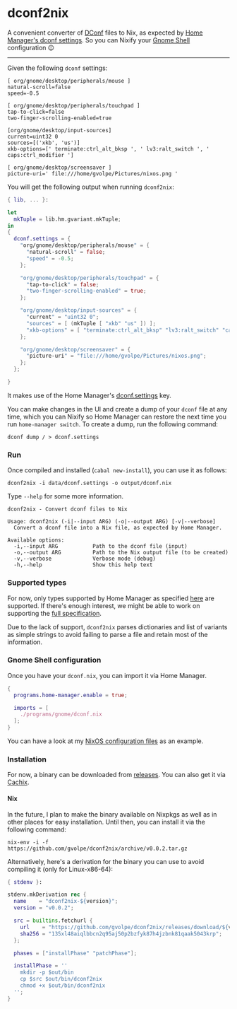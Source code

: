 # dconf2nix

A convenient converter of [DConf](https://wiki.gnome.org/Projects/dconf) files to Nix, as expected by [Home Manager's dconf settings](https://rycee.gitlab.io/home-manager/options.html#opt-dconf.settings). So you can Nixify your [Gnome Shell](https://wiki.gnome.org/Projects/GnomeShell) configuration :wink:

---

Given the following `dconf` settings:

```init
[ org/gnome/desktop/peripherals/mouse ]
natural-scroll=false
speed=-0.5

[ org/gnome/desktop/peripherals/touchpad ]
tap-to-click=false
two-finger-scrolling-enabled=true

[org/gnome/desktop/input-sources]
current=uint32 0
sources=[('xkb', 'us')]
xkb-options=[' terminate:ctrl_alt_bksp ', ' lv3:ralt_switch ', ' caps:ctrl_modifier ']

[ org/gnome/desktop/screensaver ]
picture-uri=' file:///home/gvolpe/Pictures/nixos.png '
```

You will get the following output when running `dconf2nix`:

```nix
{ lib, ... }:

let
  mkTuple = lib.hm.gvariant.mkTuple;
in
{
  dconf.settings = {
    "org/gnome/desktop/peripherals/mouse" = {
      "natural-scroll" = false;
      "speed" = -0.5;
    };

    "org/gnome/desktop/peripherals/touchpad" = {
      "tap-to-click" = false;
      "two-finger-scrolling-enabled" = true;
    };

    "org/gnome/desktop/input-sources" = {
      "current" = "uint32 0";
      "sources" = [ (mkTuple [ "xkb" "us" ]) ];
      "xkb-options" = [ "terminate:ctrl_alt_bksp" "lv3:ralt_switch" "caps:ctrl_modifier" ];
    };

    "org/gnome/desktop/screensaver" = {
      "picture-uri" = "file:///home/gvolpe/Pictures/nixos.png";
    };
  };

}
```

It makes use of the Home Manager's [dconf.settings](https://rycee.gitlab.io/home-manager/options.html#opt-dconf.settings) key.

You can make changes in the UI and create a dump of your `dconf` file at any time, which you can Nixify so Home Manager can restore the next time you run `home-manager switch`. To create a dump, run the following command:

```shell
dconf dump / > dconf.settings
```

### Run

Once compiled and installed (`cabal new-install`), you can use it as follows:

```shell
dconf2nix -i data/dconf.settings -o output/dconf.nix
```

Type `--help` for some more information.

```shell
dconf2nix - Convert dconf files to Nix

Usage: dconf2nix (-i|--input ARG) (-o|--output ARG) [-v|--verbose]
  Convert a dconf file into a Nix file, as expected by Home Manager.

Available options:
  -i,--input ARG           Path to the dconf file (input)
  -o,--output ARG          Path to the Nix output file (to be created)
  -v,--verbose             Verbose mode (debug)
  -h,--help                Show this help text
```

### Supported types

For now, only types supported by Home Manager as specified [here](https://github.com/rycee/home-manager/blob/master/modules/lib/gvariant.nix) are supported. If there's enough interest, we might be able to work on supporting the [full specification](https://developer.gnome.org/glib/stable/gvariant-text.html).

Due to the lack of support, `dconf2nix` parses dictionaries and list of variants as simple strings to avoid failing to parse a file and retain most of the information.

### Gnome Shell configuration

Once you have your `dconf.nix`, you can import it via Home Manager.


```nix
{
  programs.home-manager.enable = true;

  imports = [
    ./programs/gnome/dconf.nix
  ];
}
```

You can have a look at my [NixOS configuration files](https://github.com/gvolpe/nix-config/tree/master/nixos/home) as an example.

### Installation

For now, a binary can be downloaded from [releases](https://github.com/gvolpe/dconf2nix/releases). You can also get it via [Cachix](https://app.cachix.org/cache/dconf2nix).

#### Nix

In the future, I plan to make the binary available on Nixpkgs as well as in other places for easy installation. Until then, you can install it via the following command:

```shell
nix-env -i -f https://github.com/gvolpe/dconf2nix/archive/v0.0.2.tar.gz
```

Alternatively, here's a derivation for the binary you can use to avoid compiling it (only for Linux-x86-64):

```nix
{ stdenv }:

stdenv.mkDerivation rec {
  name    = "dconf2nix-${version}";
  version = "v0.0.2";

  src = builtins.fetchurl {
    url    = "https://github.com/gvolpe/dconf2nix/releases/download/${version}/dconf2nix-linux-x86-64";
    sha256 = "135xl48aiqlbbcn2q95aj50p2bzfyk87h4jzbnk81qaak5043krp";
  };

  phases = ["installPhase" "patchPhase"];

  installPhase = ''
    mkdir -p $out/bin
    cp $src $out/bin/dconf2nix
    chmod +x $out/bin/dconf2nix
  '';
}
```
